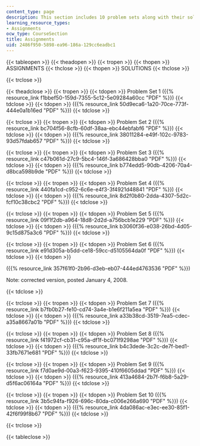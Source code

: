 ```yaml
---
content_type: page
description: This section includes 10 problem sets along with their solutions.
learning_resource_types:
- Assignments
ocw_type: CourseSection
title: Assignments
uid: 2486f950-5898-ea96-186a-129cc6eadbc1
---
```


{{< tableopen >}}
{{< theadopen >}}
{{< tropen >}}
{{< thopen >}}
ASSIGNMENTS
{{< thclose >}}
{{< thopen >}}
SOLUTIONS
{{< thclose >}}

{{< trclose >}}

{{< theadclose >}}
{{< tropen >}}
{{< tdopen >}}
Problem Set 1 ({{% resource_link f1bbef50-159d-7355-5c12-5e09284a60cc "PDF" %}})
{{< tdclose >}}
{{< tdopen >}}
({{% resource_link 50d9eca6-1a20-70ce-773f-444e0a1b16ed "PDF" %}})
{{< tdclose >}}

{{< trclose >}}
{{< tropen >}}
{{< tdopen >}}
Problem Set 2 ({{% resource_link bc704f56-8cfb-60df-38aa-ebc44ebfabf6 "PDF" %}})
{{< tdclose >}}
{{< tdopen >}}
({{% resource_link 38011284-e49f-102c-9783-93d57fdab657 "PDF" %}})
{{< tdclose >}}

{{< trclose >}}
{{< tropen >}}
{{< tdopen >}}
Problem Set 3 ({{% resource_link c47b061d-27c9-5bc4-146f-3a686428bba0 "PDF" %}})
{{< tdclose >}}
{{< tdopen >}}
({{% resource_link b774edd5-90db-4206-70a4-d8bca598b9de "PDF" %}})
{{< tdclose >}}

{{< trclose >}}
{{< tropen >}}
{{< tdopen >}}
Problem Set 4 ({{% resource_link 440fa1cd-c952-6c6e-e4f3-3f4921d48841 "PDF" %}})
{{< tdclose >}}
{{< tdopen >}}
({{% resource_link 8d2f0b80-2dda-4307-5d2c-fcf10c38cbc2 "PDF" %}})
{{< tdclose >}}

{{< trclose >}}
{{< tropen >}}
{{< tdopen >}}
Problem Set 5 ({{% resource_link 09f1f2db-a964-18d8-2d2d-a756bcb1e229 "PDF" %}})
{{< tdclose >}}
{{< tdopen >}}
({{% resource_link b3060f36-e038-26bd-4d05-9c15d875a3c6 "PDF" %}})
{{< tdclose >}}

{{< trclose >}}
{{< tropen >}}
{{< tdopen >}}
Problem Set 6 ({{% resource_link e91d305a-b5dd-ce18-59cc-d5105564da0f "PDF" %}})
{{< tdclose >}}
{{< tdopen >}}


({{% resource_link 357f61f0-2b96-d3eb-eb07-444ed4763536 "PDF" %}})

Note: corrected version, posted January 4, 2008.


{{< tdclose >}}

{{< trclose >}}
{{< tropen >}}
{{< tdopen >}}
Problem Set 7 ({{% resource_link b7fb0b27-fe10-cd74-3a4e-b1e6f211a5ea "PDF" %}})
{{< tdclose >}}
{{< tdopen >}}
({{% resource_link a33b38cd-3519-7ea5-cdec-a35a8667a01b "PDF" %}})
{{< tdclose >}}

{{< trclose >}}
{{< tropen >}}
{{< tdopen >}}
Problem Set 8 ({{% resource_link f41972cf-cb31-c95a-df1f-bc071f9298ae "PDF" %}})
{{< tdclose >}}
{{< tdopen >}}
({{% resource_link b4c3dede-3c2c-de7f-bed1-33fb7671e681 "PDF" %}})
{{< tdclose >}}

{{< trclose >}}
{{< tropen >}}
{{< tdopen >}}
Problem Set 9 ({{% resource_link f7d0ae9d-00a3-f623-9395-410f6605ddad "PDF" %}})
{{< tdclose >}}
{{< tdopen >}}
({{% resource_link 413a4684-2b7f-f6b8-5a29-d5f6ac06164a "PDF" %}})
{{< tdclose >}}

{{< trclose >}}
{{< tropen >}}
{{< tdopen >}}
Problem Set 10 ({{% resource_link 3b5c94fa-f926-696c-80da-c006e266a690 "PDF" %}})
{{< tdclose >}}
{{< tdopen >}}
({{% resource_link 4da086ac-e3ec-ee30-85f1-42f6f99f8b67 "PDF" %}})
{{< tdclose >}}

{{< trclose >}}

{{< tableclose >}}